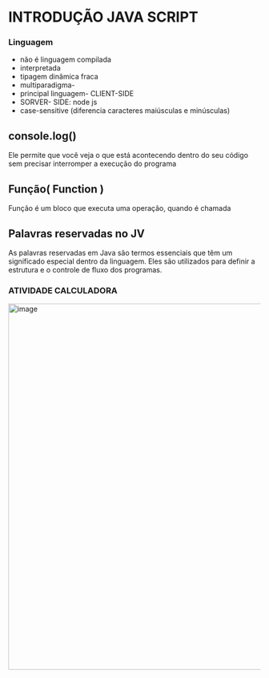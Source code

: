 # INTRODUÇÃO JAVA SCRIPT

### Linguagem
* não é linguagem compilada
* interpretada 
* tipagem dinâmica fraca
* multiparadigma- 
* principal linguagem- CLIENT-SIDE
* SORVER- SIDE: node js
* case-sensitive (diferencia caracteres maiúsculas e minúsculas)


## console.log()
 Ele permite que você veja o que está acontecendo dentro do seu código sem precisar interromper a execução do programa

## Função( Function )
Função é um bloco que executa uma operação, quando é chamada


## Palavras reservadas no JV
As palavras reservadas em Java são termos essenciais que têm um significado especial dentro da linguagem. Eles são utilizados para definir a estrutura e o controle de fluxo dos programas.


### ATIVIDADE CALCULADORA
<img width="731" alt="image" src="https://github.com/user-attachments/assets/7c9cefea-c58d-400a-affa-f409cc183e10" />

